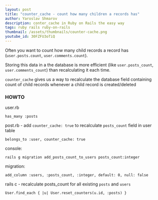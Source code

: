 ```yaml
---
layout: post
title: "counter_cache - count how many children a records has"
author: Yaroslav Shmarov
description: conter_cache in Ruby on Rails the easy way
tags: ruby rails ruby-on-rails
thumbnail: /assets/thumbnails/counter-cache.png
youtube_id: 30FZFU3oTiQ
---
```

Often you want to count how many child records a record has (`user.posts.count`, `user.comments.count`). 

Storing this data in a the database is more efficient (like `user.posts_count`, `user.comments_count`) than recalculating it each time. 

`counter_cache` gives us a way to recalculate the database field containing count of child records whenever a child record is created/deleted

### HOWTO

user.rb
```
has_many :posts
```
post.rb - add `counter_cache: true` to recalculate `posts_count` field in user table
```
belongs_to :user, counter_cache: true
```
console:
```
rails g migration add_posts_count_to_users posts_count:integer
```
migration:
```
add_column :users, :posts_count, :integer, default: 0, null: false
```
rails c - recalculate posts_count for all existing `posts` and `users`
```
User.find_each { |u| User.reset_counters(u.id, :posts) }
```
